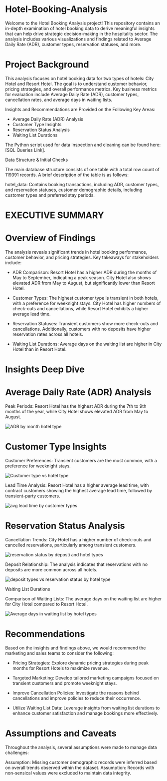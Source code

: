 # Hotel-Booking-Analysis

Welcome to the Hotel Booking Analysis project! This repository contains an in-depth examination of hotel booking data to derive meaningful insights that can help drive strategic decision-making in the hospitality sector. The analysis includes various visualizations and findings related to Average Daily Rate (ADR), customer types, reservation statuses, and more.

# Project Background

This analysis focuses on hotel booking data for two types of hotels: City Hotel and Resort Hotel. The goal is to understand customer behavior, pricing strategies, and overall performance metrics. Key business metrics for evaluation include Average Daily Rate (ADR), customer types, cancellation rates, and average days in waiting lists.


Insights and Recommendations are Provided on the Following Key Areas:

* Average Daily Rate (ADR) Analysis
* Customer Type Insights
* Reservation Status Analysis
* Waiting List Durations

The Python script used for data inspection and cleaning can be found here: [SQL Queries Link].

Data Structure & Initial Checks

The main database structure consists of one table with a total row count of 119391 records. A brief description of the table is as follows:

hotel_data: Contains booking transactions, including ADR, customer types, and reservation statuses, customer demographic details, including customer types and preferred stay periods.


# EXECUTIVE SUMMARY

# Overview of Findings

The analysis reveals significant trends in hotel booking performance, customer behavior, and pricing strategies. Key takeaways for stakeholders include:

* ADR Comparison: 
Resort Hotel has a higher ADR during the months of May to September, indicating a peak season. City Hotel also shows elevated ADR from May to August, but significantly lower than Resort Hotel.

* Customer Types: 
The highest customer type is transient in both hotels, with a preference for weeknight stays. City Hotel has higher numbers of check-outs and cancellations, while Resort Hotel exhibits a higher average lead time.

* Reservation Statuses: 
Transient customers show more check-outs and cancellations. Additionally, customers with no deposits have higher reservation rates across all hotels.

* Waiting List Durations: 
Average days on the waiting list are higher in City Hotel than in Resort Hotel.


# Insights Deep Dive

# Average Daily Rate (ADR) Analysis

Peak Periods: Resort Hotel has the highest ADR during the 7th to 9th months of the year, while City Hotel shows elevated ADR from May to August.

![ADR by month   hotel type](https://github.com/user-attachments/assets/115b4324-31e9-4e5b-85bb-3eb908abe209)

# Customer Type Insights

Customer Preferences: Transient customers are the most common, with a preference for weeknight stays.

![Customer type vs hotel type](https://github.com/user-attachments/assets/dc74ed5b-5d2d-4c72-aa6f-0b065fcaa28a)


Lead Time Analysis: Resort Hotel has a higher average lead time, with contract customers showing the highest average lead time, followed by transient-party customers.

![avg lead time by customer types](https://github.com/user-attachments/assets/aeb487c1-7118-410f-81d4-7524a3fb195f)


# Reservation Status Analysis

Cancellation Trends: City Hotel has a higher number of check-outs and cancelled reservations, particularly among transient customers.

![reservation status by deposti and hotel types](https://github.com/user-attachments/assets/05707bc2-6464-4f19-9607-b6833fb6cbc1)


Deposit Relationship: The analysis indicates that reservations with no deposits are more common across all hotels.

![deposit types vs reservation status by hotel type](https://github.com/user-attachments/assets/25faa69e-386e-4b95-8161-e7963ef25454)


Waiting List Durations

Comparison of Waiting Lists: The average days on the waiting list are higher for City Hotel compared to Resort Hotel.

![Average days in waiting list by hotel types](https://github.com/user-attachments/assets/546134bb-498b-4170-a4d1-2c4bd625144e)




# Recommendations

Based on the insights and findings above, we would recommend the marketing and sales teams to consider the following:

* Pricing Strategies: Explore dynamic pricing strategies during peak months for Resort Hotels to maximize revenue.

* Targeted Marketing: Develop tailored marketing campaigns focused on transient customers and promote weeknight stays.

* Improve Cancellation Policies: Investigate the reasons behind cancellations and improve policies to reduce their occurrence.

* Utilize Waiting List Data: Leverage insights from waiting list durations to enhance customer satisfaction and manage bookings more effectively.


# Assumptions and Caveats

Throughout the analysis, several assumptions were made to manage data challenges:

Assumption: Missing customer demographic records were inferred based on overall trends observed within the dataset.
Assumption: Records with non-sensical values were excluded to maintain data integrity.
